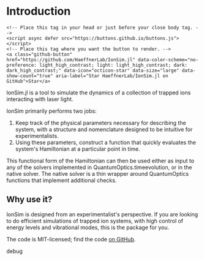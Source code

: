 # Introduction

```@raw html
<!-- Place this tag in your head or just before your close body tag. -->
<script async defer src="https://buttons.github.io/buttons.js"></script>
<!-- Place this tag where you want the button to render. -->
<a class="github-button" href="https://github.com/HaeffnerLab/IonSim.jl" data-color-scheme="no-preference: light_high_contrast; light: light_high_contrast; dark: dark_high_contrast;" data-icon="octicon-star" data-size="large" data-show-count="true" aria-label="Star HaeffnerLab/IonSim.jl on GitHub">Star</a>
```

IonSim.jl is a tool to simulate the dynamics of a collection of trapped ions interacting with laser light.

IonSim primarily performs two jobs:
1. Keep track of the physical parameters necessary for describing the system, with a structure and nomenclature designed to be intuitive for experimentalists.
2. Using these parameters, construct a function that quickly evaluates the system's Hamiltonian at a particular point in time.

This functional form of the Hamiltonian can then be used either as input to any of the solvers implemented in QuantumOptics.timeevolution, or in the native solver. The native solver is a thin wrapper around QuantumOptics functions that implement additional checks.

## Why use it?
IonSim is designed from an experimentalist's perspective. If you are looking to do efficient simulations of trapped ion systems, with high control of energy levels and vibrational modes, this is the package for you.

The code is MIT-licensed; find the code [on GitHub](https://github.com/HaeffnerLab/IonSim.jl).

debug
